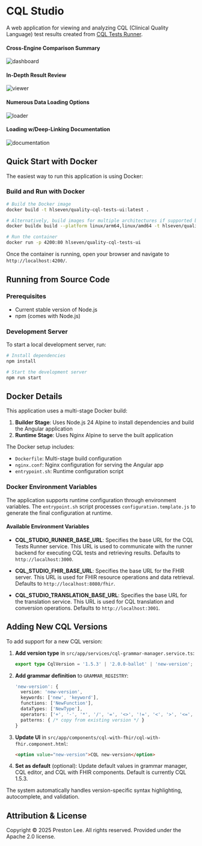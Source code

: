 # CQL Studio

A web application for viewing and analyzing CQL (Clinical Quality Language) test results created from [CQL Tests Runner](https://github.com/cqframework/cql-tests-runner/issues/40).

#### Cross-Engine Comparison Summary
![dashboard](doc/screenshots/dashboard.png)

#### In-Depth Result Review
![viewer](doc/screenshots/viewer.png)

#### Numerous Data Loading Options 
![loader](doc/screenshots/loader.png)

#### Loading w/Deep-Linking Documentation
![documentation](doc/screenshots/documentation.png)

## Quick Start with Docker

The easiest way to run this application is using Docker:

### Build and Run with Docker

```bash
# Build the Docker image
docker build -t hlseven/quality-cql-tests-ui:latest .

# Alternatively, build images for multiple architectures if supported by your build environment
docker buildx build --platform linux/arm64,linux/amd64 -t hlseven/quality-cql-tests-ui:latest .

# Run the container
docker run -p 4200:80 hlseven/quality-cql-tests-ui
```

Once the container is running, open your browser and navigate to `http://localhost:4200/`.


## Running from Source Code

### Prerequisites

- Current stable version of Node.js
- npm (comes with Node.js)

### Development Server

To start a local development server, run:

```bash
# Install dependencies
npm install

# Start the development server
npm run start
```

## Docker Details

This application uses a multi-stage Docker build:

1. **Builder Stage**: Uses Node.js 24 Alpine to install dependencies and build the Angular application
2. **Runtime Stage**: Uses Nginx Alpine to serve the built application

The Docker setup includes:
- `Dockerfile`: Multi-stage build configuration
- `nginx.conf`: Nginx configuration for serving the Angular app
- `entrypoint.sh`: Runtime configuration script

### Docker Environment Variables

The application supports runtime configuration through environment variables. The `entrypoint.sh` script processes `configuration.template.js` to generate the final configuration at runtime.

#### Available Environment Variables

- **CQL_STUDIO_RUNNER_BASE_URL**: Specifies the base URL for the CQL Tests Runner service. This URL is used to communicate with the runner backend for executing CQL tests and retrieving results. Defaults to `http://localhost:3000`.

- **CQL_STUDIO_FHIR_BASE_URL**: Specifies the base URL for the FHIR server. This URL is used for FHIR resource operations and data retrieval. Defaults to `http://localhost:8080/fhir`.

- **CQL_STUDIO_TRANSLATION_BASE_URL**: Specifies the base URL for the translation service. This URL is used for CQL translation and conversion operations. Defaults to `http://localhost:3001`.

## Adding New CQL Versions

To add support for a new CQL version:

1. **Add version type** in `src/app/services/cql-grammar-manager.service.ts`:
   ```typescript
   export type CqlVersion = '1.5.3' | '2.0.0-ballot' | 'new-version';
   ```

2. **Add grammar definition** to `GRAMMAR_REGISTRY`:
   ```typescript
   'new-version': {
     version: 'new-version',
     keywords: ['new', 'keyword'],
     functions: ['NewFunction'],
     dataTypes: ['NewType'],
     operators: ['+', '-', '*', '/', '=', '<>', '!=', '<', '>', '<=', '>=', 'and', 'or', 'not', 'xor', 'implies'],
     patterns: { /* copy from existing version */ }
   }
   ```

3. **Update UI** in `src/app/components/cql-with-fhir/cql-with-fhir.component.html`:
   ```html
   <option value="new-version">CQL new-version</option>
   ```

4. **Set as default** (optional): Update default values in grammar manager, CQL editor, and CQL with FHIR components. Default is currently CQL 1.5.3.

The system automatically handles version-specific syntax highlighting, autocomplete, and validation.

## Attribution & License

Copyright © 2025 Preston Lee. All rights reserved. Provided under the Apache 2.0 license.

